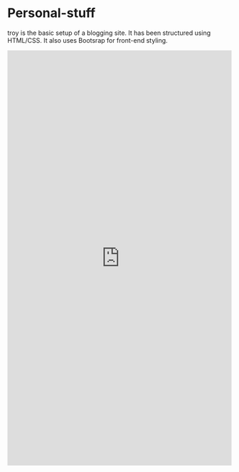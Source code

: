 # Personal-stuff

  
troy is the basic setup of a blogging site. It has been structured using HTML/CSS.  It also uses Bootsrap for front-end styling.


<iframe frameborder="0" style="width:100%;height:933px;" src="https://www.draw.io/?lightbox=1&highlight=0000ff&edit=_blank&layers=1&nav=1#G1wMO2O-afrEOg-HoSVe_dFZ-SgJrSJeoi"></iframe>